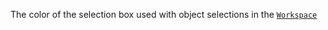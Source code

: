 The color of the selection box used with object selections in the
[`Workspace`](https://create.roblox.com/docs/reference/engine/classes/Workspace)